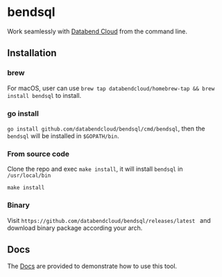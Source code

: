 # bendsql

Work seamlessly with [Databend Cloud](https://app.databend.com/) from the command line.


## Installation

### brew
For macOS, user can use `brew tap databendcloud/homebrew-tap && brew install bendsql` to install.

### go install
`go install github.com/databendcloud/bendsql/cmd/bendsql`, then the `bendsql` will be installed in `$GOPATH/bin`.

### From source code
Clone the repo and exec `make install`, it will install `bendsql` in `/usr/local/bin`

```shell
make install
```

### Binary

Visit `https://github.com/databendcloud/bendsql/releases/latest
` and download binary package according your arch.


## Docs

The [Docs](./docs/bendsql_docs.md) are provided to demonstrate how to use this tool.
